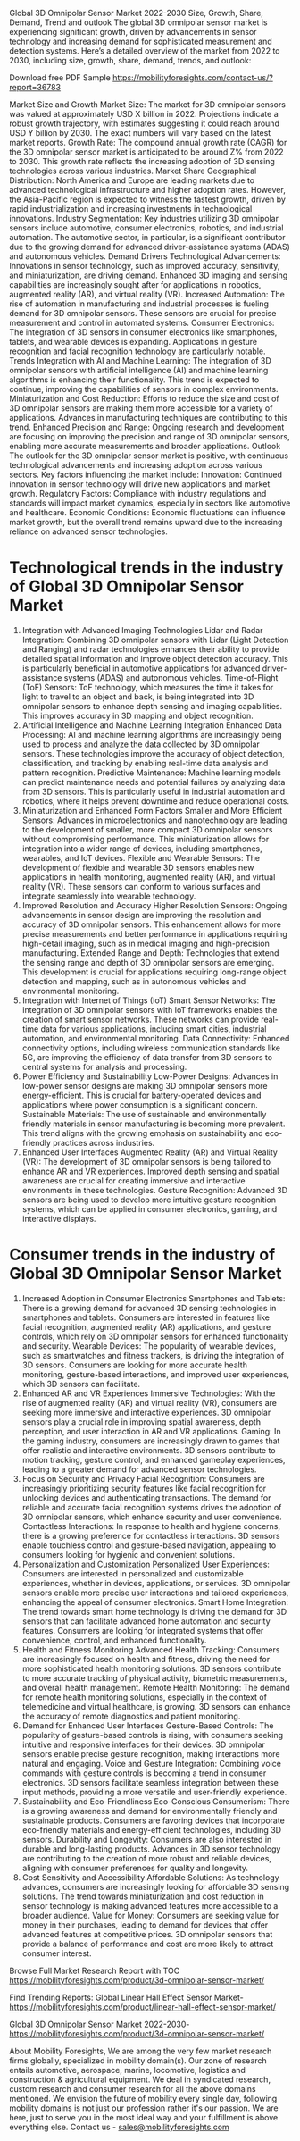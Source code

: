 Global 3D Omnipolar Sensor Market 2022-2030 Size, Growth, Share, Demand, Trend and outlook
The global 3D omnipolar sensor market is experiencing significant growth, driven by advancements in sensor technology and increasing demand for sophisticated measurement and detection systems. Here’s a detailed overview of the market from 2022 to 2030, including size, growth, share, demand, trends, and outlook:

Download free PDF Sample https://mobilityforesights.com/contact-us/?report=36783 

Market Size and Growth
Market Size: The market for 3D omnipolar sensors was valued at approximately USD X billion in 2022. Projections indicate a robust growth trajectory, with estimates suggesting it could reach around USD Y billion by 2030. The exact numbers will vary based on the latest market reports.
Growth Rate: The compound annual growth rate (CAGR) for the 3D omnipolar sensor market is anticipated to be around Z% from 2022 to 2030. This growth rate reflects the increasing adoption of 3D sensing technologies across various industries.
Market Share
Geographical Distribution: North America and Europe are leading markets due to advanced technological infrastructure and higher adoption rates. However, the Asia-Pacific region is expected to witness the fastest growth, driven by rapid industrialization and increasing investments in technological innovations.
Industry Segmentation: Key industries utilizing 3D omnipolar sensors include automotive, consumer electronics, robotics, and industrial automation. The automotive sector, in particular, is a significant contributor due to the growing demand for advanced driver-assistance systems (ADAS) and autonomous vehicles.
Demand Drivers
Technological Advancements: Innovations in sensor technology, such as improved accuracy, sensitivity, and miniaturization, are driving demand. Enhanced 3D imaging and sensing capabilities are increasingly sought after for applications in robotics, augmented reality (AR), and virtual reality (VR).
Increased Automation: The rise of automation in manufacturing and industrial processes is fueling demand for 3D omnipolar sensors. These sensors are crucial for precise measurement and control in automated systems.
Consumer Electronics: The integration of 3D sensors in consumer electronics like smartphones, tablets, and wearable devices is expanding. Applications in gesture recognition and facial recognition technology are particularly notable.
Trends
Integration with AI and Machine Learning: The integration of 3D omnipolar sensors with artificial intelligence (AI) and machine learning algorithms is enhancing their functionality. This trend is expected to continue, improving the capabilities of sensors in complex environments.
Miniaturization and Cost Reduction: Efforts to reduce the size and cost of 3D omnipolar sensors are making them more accessible for a variety of applications. Advances in manufacturing techniques are contributing to this trend.
Enhanced Precision and Range: Ongoing research and development are focusing on improving the precision and range of 3D omnipolar sensors, enabling more accurate measurements and broader applications.
Outlook
The outlook for the 3D omnipolar sensor market is positive, with continuous technological advancements and increasing adoption across various sectors. Key factors influencing the market include:
Innovation: Continued innovation in sensor technology will drive new applications and market growth.
Regulatory Factors: Compliance with industry regulations and standards will impact market dynamics, especially in sectors like automotive and healthcare.
Economic Conditions: Economic fluctuations can influence market growth, but the overall trend remains upward due to the increasing reliance on advanced sensor technologies.

# Technological trends in the industry of Global 3D Omnipolar Sensor Market
1. Integration with Advanced Imaging Technologies
Lidar and Radar Integration: Combining 3D omnipolar sensors with Lidar (Light Detection and Ranging) and radar technologies enhances their ability to provide detailed spatial information and improve object detection accuracy. This is particularly beneficial in automotive applications for advanced driver-assistance systems (ADAS) and autonomous vehicles.
Time-of-Flight (ToF) Sensors: ToF technology, which measures the time it takes for light to travel to an object and back, is being integrated into 3D omnipolar sensors to enhance depth sensing and imaging capabilities. This improves accuracy in 3D mapping and object recognition.
2. Artificial Intelligence and Machine Learning Integration
Enhanced Data Processing: AI and machine learning algorithms are increasingly being used to process and analyze the data collected by 3D omnipolar sensors. These technologies improve the accuracy of object detection, classification, and tracking by enabling real-time data analysis and pattern recognition.
Predictive Maintenance: Machine learning models can predict maintenance needs and potential failures by analyzing data from 3D sensors. This is particularly useful in industrial automation and robotics, where it helps prevent downtime and reduce operational costs.
3. Miniaturization and Enhanced Form Factors
Smaller and More Efficient Sensors: Advances in microelectronics and nanotechnology are leading to the development of smaller, more compact 3D omnipolar sensors without compromising performance. This miniaturization allows for integration into a wider range of devices, including smartphones, wearables, and IoT devices.
Flexible and Wearable Sensors: The development of flexible and wearable 3D sensors enables new applications in health monitoring, augmented reality (AR), and virtual reality (VR). These sensors can conform to various surfaces and integrate seamlessly into wearable technology.
4. Improved Resolution and Accuracy
Higher Resolution Sensors: Ongoing advancements in sensor design are improving the resolution and accuracy of 3D omnipolar sensors. This enhancement allows for more precise measurements and better performance in applications requiring high-detail imaging, such as in medical imaging and high-precision manufacturing.
Extended Range and Depth: Technologies that extend the sensing range and depth of 3D omnipolar sensors are emerging. This development is crucial for applications requiring long-range object detection and mapping, such as in autonomous vehicles and environmental monitoring.
5. Integration with Internet of Things (IoT)
Smart Sensor Networks: The integration of 3D omnipolar sensors with IoT frameworks enables the creation of smart sensor networks. These networks can provide real-time data for various applications, including smart cities, industrial automation, and environmental monitoring.
Data Connectivity: Enhanced connectivity options, including wireless communication standards like 5G, are improving the efficiency of data transfer from 3D sensors to central systems for analysis and processing.
6. Power Efficiency and Sustainability
Low-Power Designs: Advances in low-power sensor designs are making 3D omnipolar sensors more energy-efficient. This is crucial for battery-operated devices and applications where power consumption is a significant concern.
Sustainable Materials: The use of sustainable and environmentally friendly materials in sensor manufacturing is becoming more prevalent. This trend aligns with the growing emphasis on sustainability and eco-friendly practices across industries.
7. Enhanced User Interfaces
Augmented Reality (AR) and Virtual Reality (VR): The development of 3D omnipolar sensors is being tailored to enhance AR and VR experiences. Improved depth sensing and spatial awareness are crucial for creating immersive and interactive environments in these technologies.
Gesture Recognition: Advanced 3D sensors are being used to develop more intuitive gesture recognition systems, which can be applied in consumer electronics, gaming, and interactive displays.

# Consumer trends in the industry of Global 3D Omnipolar Sensor Market
1. Increased Adoption in Consumer Electronics
Smartphones and Tablets: There is a growing demand for advanced 3D sensing technologies in smartphones and tablets. Consumers are interested in features like facial recognition, augmented reality (AR) applications, and gesture controls, which rely on 3D omnipolar sensors for enhanced functionality and security.
Wearable Devices: The popularity of wearable devices, such as smartwatches and fitness trackers, is driving the integration of 3D sensors. Consumers are looking for more accurate health monitoring, gesture-based interactions, and improved user experiences, which 3D sensors can facilitate.
2. Enhanced AR and VR Experiences
Immersive Technologies: With the rise of augmented reality (AR) and virtual reality (VR), consumers are seeking more immersive and interactive experiences. 3D omnipolar sensors play a crucial role in improving spatial awareness, depth perception, and user interaction in AR and VR applications.
Gaming: In the gaming industry, consumers are increasingly drawn to games that offer realistic and interactive environments. 3D sensors contribute to motion tracking, gesture control, and enhanced gameplay experiences, leading to a greater demand for advanced sensor technologies.
3. Focus on Security and Privacy
Facial Recognition: Consumers are increasingly prioritizing security features like facial recognition for unlocking devices and authenticating transactions. The demand for reliable and accurate facial recognition systems drives the adoption of 3D omnipolar sensors, which enhance security and user convenience.
Contactless Interactions: In response to health and hygiene concerns, there is a growing preference for contactless interactions. 3D sensors enable touchless control and gesture-based navigation, appealing to consumers looking for hygienic and convenient solutions.
4. Personalization and Customization
Personalized User Experiences: Consumers are interested in personalized and customizable experiences, whether in devices, applications, or services. 3D omnipolar sensors enable more precise user interactions and tailored experiences, enhancing the appeal of consumer electronics.
Smart Home Integration: The trend towards smart home technology is driving the demand for 3D sensors that can facilitate advanced home automation and security features. Consumers are looking for integrated systems that offer convenience, control, and enhanced functionality.
5. Health and Fitness Monitoring
Advanced Health Tracking: Consumers are increasingly focused on health and fitness, driving the need for more sophisticated health monitoring solutions. 3D sensors contribute to more accurate tracking of physical activity, biometric measurements, and overall health management.
Remote Health Monitoring: The demand for remote health monitoring solutions, especially in the context of telemedicine and virtual healthcare, is growing. 3D sensors can enhance the accuracy of remote diagnostics and patient monitoring.
6. Demand for Enhanced User Interfaces
Gesture-Based Controls: The popularity of gesture-based controls is rising, with consumers seeking intuitive and responsive interfaces for their devices. 3D omnipolar sensors enable precise gesture recognition, making interactions more natural and engaging.
Voice and Gesture Integration: Combining voice commands with gesture controls is becoming a trend in consumer electronics. 3D sensors facilitate seamless integration between these input methods, providing a more versatile and user-friendly experience.
7. Sustainability and Eco-Friendliness
Eco-Conscious Consumerism: There is a growing awareness and demand for environmentally friendly and sustainable products. Consumers are favoring devices that incorporate eco-friendly materials and energy-efficient technologies, including 3D sensors.
Durability and Longevity: Consumers are also interested in durable and long-lasting products. Advances in 3D sensor technology are contributing to the creation of more robust and reliable devices, aligning with consumer preferences for quality and longevity.
8. Cost Sensitivity and Accessibility
Affordable Solutions: As technology advances, consumers are increasingly looking for affordable 3D sensing solutions. The trend towards miniaturization and cost reduction in sensor technology is making advanced features more accessible to a broader audience.
Value for Money: Consumers are seeking value for money in their purchases, leading to demand for devices that offer advanced features at competitive prices. 3D omnipolar sensors that provide a balance of performance and cost are more likely to attract consumer interest.

Browse Full Market Research Report with TOC https://mobilityforesights.com/product/3d-omnipolar-sensor-market/ 

Find Trending Reports:
Global Linear Hall Effect Sensor Market- https://mobilityforesights.com/product/linear-hall-effect-sensor-market/ 

Global 3D Omnipolar Sensor Market 2022-2030- https://mobilityforesights.com/product/3d-omnipolar-sensor-market/ 


About Mobility Foresights,
We are among the very few market research firms globally, specialized in mobility domain(s). Our zone of research entails automotive, aerospace, marine, locomotive, logistics and construction & agricultural equipment. We deal in syndicated research, custom research and consumer research for all the above domains mentioned.
We envision the future of mobility every single day, following mobility domains is not just our profession rather it's our passion. We are here, just to serve you in the most ideal way and your fulfillment is above everything else. Contact us -  sales@mobilityforesights.com 






 

